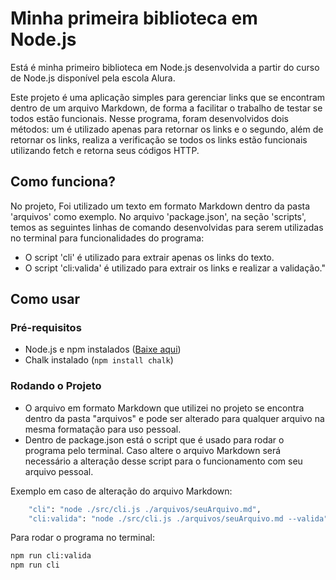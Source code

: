# Minha primeira biblioteca em Node.js

Está é minha primeiro biblioteca em Node.js desenvolvida a partir do curso de Node.js disponível pela escola Alura.

Este projeto é uma aplicação simples para gerenciar links que se encontram dentro de um arquivo Markdown, de forma a facilitar o trabalho de testar se todos estão funcionais. Nesse programa, foram desenvolvidos dois métodos: um é utilizado apenas para retornar os links e o segundo, além de retornar os links, realiza a verificação se todos os links estão funcionais utilizando fetch e retorna seus códigos HTTP.

## Como funciona?

No projeto, Foi utilizado um texto em formato Markdown dentro da pasta 'arquivos' como exemplo. No arquivo 'package.json', na seção 'scripts', temos as seguintes linhas de comando desenvolvidas para serem utilizadas no terminal para funcionalidades do programa:

- O script 'cli' é utilizado para extrair apenas os links do texto.
- O script 'cli:valida' é utilizado para extrair os links e realizar a validação."

## Como usar

### Pré-requisitos

- Node.js e npm instalados ([Baixe aqui](https://nodejs.org/))
- Chalk instalado (`npm install chalk`)

### Rodando o Projeto

- O arquivo em formato Markdown que utilizei no projeto se encontra dentro da pasta "arquivos" e pode ser alterado para qualquer arquivo na mesma formatação para uso pessoal.
- Dentro de package.json está o script que é usado para rodar o programa pelo terminal. Caso altere o arquivo Markdown será necessário a alteração desse script para o funcionamento com seu arquivo pessoal.

Exemplo em caso de alteração do arquivo Markdown:

```bash
    "cli": "node ./src/cli.js ./arquivos/seuArquivo.md",
    "cli:valida": "node ./src/cli.js ./arquivos/seuArquivo.md --valida"
```

Para rodar o programa no terminal:

```bash
npm run cli:valida
npm run cli
```
